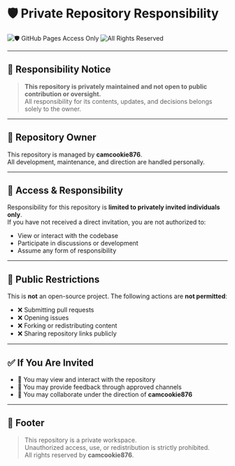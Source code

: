 # 🛡️ Private Repository Responsibility

![🛡️ GitHub Pages Access Only](https://img.shields.io/badge/🛡️-Private%20Access%20Only-8A2BE2)  ![All Rights Reserved](https://img.shields.io/badge/%20Ⓒ%20-All%20Rights%20Reserved-8A2BE2)

---

## 🔐 Responsibility Notice

> **This repository is privately maintained and not open to public contribution or oversight.**  
> All responsibility for its contents, updates, and decisions belongs solely to the owner.

---

## 👤 Repository Owner

This repository is managed by **camcookie876**.  
All development, maintenance, and direction are handled personally.

---

## 🛂 Access & Responsibility

Responsibility for this repository is **limited to privately invited individuals only**.  
If you have not received a direct invitation, you are not authorized to:

- View or interact with the codebase
- Participate in discussions or development
- Assume any form of responsibility

---

## 🚫 Public Restrictions

This is **not** an open-source project. The following actions are **not permitted**:

- ❌ Submitting pull requests  
- ❌ Opening issues  
- ❌ Forking or redistributing content  
- ❌ Sharing repository links publicly

---

## ✅ If You Are Invited

- 🔎 You may view and interact with the repository
- 📩 You may provide feedback through approved channels
- 🧩 You may collaborate under the direction of **camcookie876**

---

## 🧭 Footer

> This repository is a private workspace.  
> Unauthorized access, use, or redistribution is strictly prohibited.  
> All rights reserved by **camcookie876**.